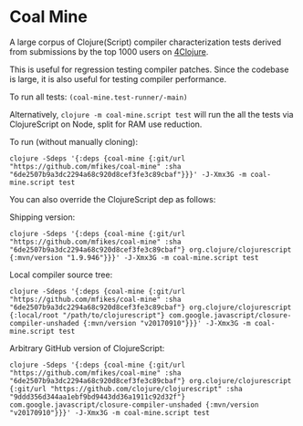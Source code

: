 # Coal Mine

A large corpus of Clojure(Script) compiler characterization tests derived from submissions by 
the top 1000 users on [4Clojure](http://www.4clojure.com).

This is useful for regression testing compiler patches. Since the codebase is large, it is also 
useful for testing compiler performance.

To run all tests: `(coal-mine.test-runner/-main)`

Alternatively, `clojure -m coal-mine.script test` will run the all the tests via ClojureScript on Node, split for 
RAM use reduction.

To run (without manually cloning):

```
clojure -Sdeps '{:deps {coal-mine {:git/url "https://github.com/mfikes/coal-mine" :sha "6de2507b9a3dc2294a68c920d8cef3fe3c89cbaf"}}}' -J-Xmx3G -m coal-mine.script test
```

You can also override the ClojureScript dep as follows:

Shipping version:

```
clojure -Sdeps '{:deps {coal-mine {:git/url "https://github.com/mfikes/coal-mine" :sha "6de2507b9a3dc2294a68c920d8cef3fe3c89cbaf"} org.clojure/clojurescript {:mvn/version "1.9.946"}}}' -J-Xmx3G -m coal-mine.script test
```

Local compiler source tree:

```
clojure -Sdeps '{:deps {coal-mine {:git/url "https://github.com/mfikes/coal-mine" :sha "6de2507b9a3dc2294a68c920d8cef3fe3c89cbaf"} org.clojure/clojurescript {:local/root "/path/to/clojurescript"} com.google.javascript/closure-compiler-unshaded {:mvn/version "v20170910"}}}' -J-Xmx3G -m coal-mine.script test
```

Arbitrary GitHub version of ClojureScript:

```
clojure -Sdeps '{:deps {coal-mine {:git/url "https://github.com/mfikes/coal-mine" :sha "6de2507b9a3dc2294a68c920d8cef3fe3c89cbaf"} org.clojure/clojurescript {:git/url "https://github.com/clojure/clojurescript" :sha "9ddd356d344aa1ebf9bd9443dd36a1911c92d32f"} com.google.javascript/closure-compiler-unshaded {:mvn/version "v20170910"}}}' -J-Xmx3G -m coal-mine.script test
```
